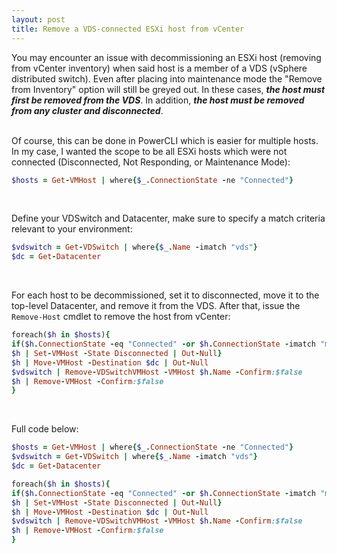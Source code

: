 ```yaml
---
layout: post
title: Remove a VDS-connected ESXi host from vCenter
---
```


You may encounter an issue with decommissioning an ESXi host (removing from vCenter inventory) when said host is a member of a VDS (vSphere distributed switch).  Even after placing into maintenance mode the "Remove from Inventory" option will still be greyed out.  In these cases, ***the host must first be removed from the VDS***.  In addition, ***the host must be removed from any cluster and disconnected***.  
&nbsp;

Of course, this can be done in PowerCLI which is easier for multiple hosts.  In my case, I wanted the scope to be all ESXi hosts which were not connected (Disconnected, Not Responding, or Maintenance Mode):
```ruby
$hosts = Get-VMHost | where{$_.ConnectionState -ne "Connected"}
```
&nbsp;
&nbsp;

Define your VDSwitch and Datacenter, make sure to specify a match criteria relevant to your environment:
```ruby
$vdswitch = Get-VDSwitch | where{$_.Name -imatch "vds"}
$dc = Get-Datacenter
```
&nbsp;
&nbsp;

For each host to be decommissioned, set it to disconnected, move it to the top-level Datacenter, and remove it from the VDS.  After that, issue the `Remove-Host` cmdlet to remove the host from vCenter:
```ruby
foreach($h in $hosts){
if($h.ConnectionState -eq "Connected" -or $h.ConnectionState -imatch "maintenance"){
$h | Set-VMHost -State Disconnected | Out-Null}
$h | Move-VMHost -Destination $dc | Out-Null
$vdswitch | Remove-VDSwitchVMHost -VMHost $h.Name -Confirm:$false
$h | Remove-VMHost -Confirm:$false
}
```
&nbsp;
&nbsp;

Full code below:
```ruby
$hosts = Get-VMHost | where{$_.ConnectionState -ne "Connected"}
$vdswitch = Get-VDSwitch | where{$_.Name -imatch "vds"}
$dc = Get-Datacenter

foreach($h in $hosts){
if($h.ConnectionState -eq "Connected" -or $h.ConnectionState -imatch "maintenance"){
$h | Set-VMHost -State Disconnected | Out-Null}
$h | Move-VMHost -Destination $dc | Out-Null
$vdswitch | Remove-VDSwitchVMHost -VMHost $h.Name -Confirm:$false
$h | Remove-VMHost -Confirm:$false
}
```
&nbsp;
